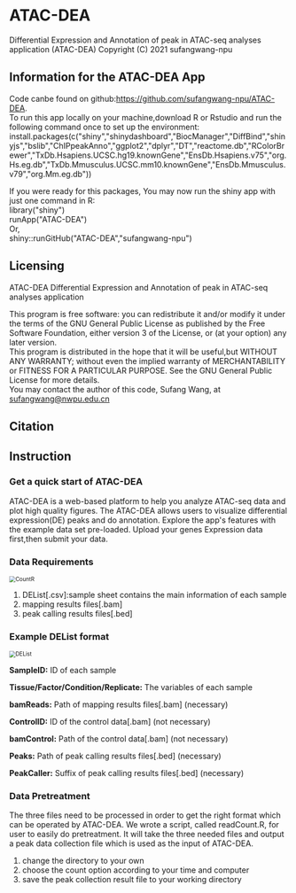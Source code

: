 # ATAC-DEA

Differential Expression and Annotation of peak in ATAC-seq analyses application (ATAC-DEA)
Copyright (C) 2021 sufangwang-npu  



## Information for the ATAC-DEA App

Code canbe found on github:https://github.com/sufangwang-npu/ATAC-DEA.  
To run this app locally on your machine,download R or Rstudio and run the following command once to set up the environment:  
install.packages(c("shiny","shinydashboard","BiocManager","DiffBind","shinyjs","bslib","ChIPpeakAnno","ggplot2","dplyr","DT","reactome.db","RColorBrewer","TxDb.Hsapiens.UCSC.hg19.knownGene","EnsDb.Hsapiens.v75","org.Hs.eg.db","TxDb.Mmusculus.UCSC.mm10.knownGene","EnsDb.Mmusculus.v79","org.Mm.eg.db"))  

If you were ready for this packages, You may now run the shiny app with just one command in R:  
library("shiny")  
runApp("ATAC-DEA")  
Or,  
shiny::runGitHub("ATAC-DEA","sufangwang-npu") 



## Licensing

ATAC-DEA
Differential Expression and Annotation of peak in ATAC-seq analyses application

This program is free software: you can redistribute it and/or modify it under the terms of the GNU General Public License as published by
the Free Software Foundation, either version 3 of the License, or (at your option) any later version.  
This program is distributed in the hope that it will be useful,but WITHOUT ANY WARRANTY; without even the implied warranty of MERCHANTABILITY or FITNESS FOR A PARTICULAR PURPOSE. See the GNU General Public License for more details.  
You may contact the author of this code, Sufang Wang, at <sufangwang@nwpu.edu.cn>



## Citation

  

## Instruction

### Get a quick start of ATAC-DEA

ATAC-DEA is a web-based platform to help you analyze ATAC-seq data and plot high quality figures. The ATAC-DEA allows users to visualize differential expression(DE) peaks and do annotation. Explore the app's features with the example data set pre-loaded. Upload your genes Expression data first,then submit your data.



### Data Requirements

<img src="D:\Coding\Project_file\Project_R\ATAC_Web_Visua\WWW\CountR.jpg" alt="CountR" style="zoom:70%;" />

1. DEList[.csv]:sample sheet contains the main information of each sample
2. mapping results files[.bam]
3. peak calling results files[.bed]



### Example DEList format

<img src="D:\Coding\Project_file\Project_R\ATAC_Web_Visua\WWW\DEList.jpg" alt="DEList" style="zoom:70%;" />

**SampleID:** ID of each sample

**Tissue/Factor/Condition/Replicate:** The variables of each sample

**bamReads:** Path of mapping results files[.bam] (necessary)

**ControlID:** ID of the control data[.bam] (not necessary)

**bamControl:** Path of the control data[.bam] (not necessary)

**Peaks:** Path of peak calling results files[.bed] (necessary)

**PeakCaller:** Suffix of peak calling results files[.bed] (necessary)



### Data Pretreatment

The three files need to be processed in order to get the right format which can be operated by ATAC-DEA. We wrote a script, called readCount.R, for user to easily do pretreatment. It will take the three needed files and output a peak data collection file which is used as the input of ATAC-DEA.

1. change the directory to your own
2. choose the count option according to your time and computer
3. save the peak collection result file to your working directory



